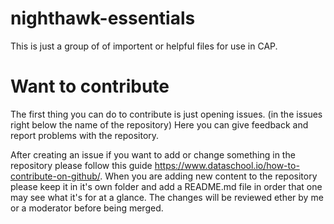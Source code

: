 # nighthawk-essentials

This is just a group of of importent or helpful files for use in CAP.

<h1>Want to contribute</h1>

The first thing you can do to contribute is just opening issues. (in the issues right below the name of the repository)
Here you can give feedback and report problems with the repository.

After creating an issue if you want to add or change something in the repository please follow this guide https://www.dataschool.io/how-to-contribute-on-github/.
When you are adding new content to the repository please keep it in it's own folder and add a README.md file in order that one may see what it's for at a glance.
The changes will be reviewed ether by me or a moderator before being merged.